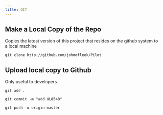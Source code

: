 ```yaml
---
title: GIT
---
```


## Make a Local Copy of the Repo
Copies the latest version of this project that resides on the github system to a local machine

```
git clone http://github.com/johnofleek/Pilot
```


## Upload local copy to Github

Only useful to developers

```
git add .

git commit -m "add HL8548"

git push -u origin master
```




